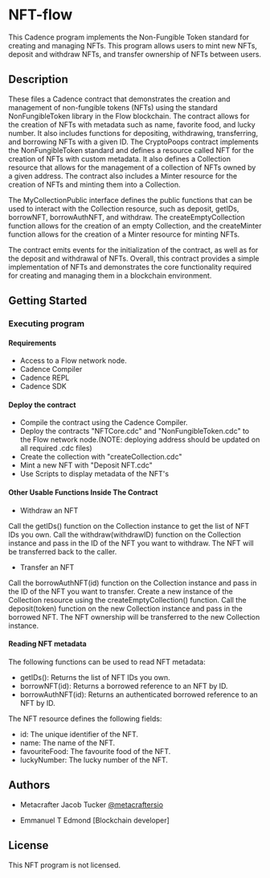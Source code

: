 # NFT-flow
This Cadence program implements the Non-Fungible Token standard for creating and managing NFTs. 
This program allows users to mint new NFTs, deposit and withdraw NFTs, and transfer ownership of NFTs between users.

## Description
These files a Cadence contract that demonstrates the creation and management of non-fungible tokens (NFTs) using the standard NonFungibleToken library in the Flow blockchain.
The contract allows for the creation of NFTs with metadata such as name, favorite food, and lucky number. 
It also includes functions for depositing, withdrawing, transferring, and borrowing NFTs with a given ID.
The CryptoPoops contract implements the NonFungibleToken standard and defines a resource called NFT for the creation of NFTs with custom metadata.
It also defines a Collection resource that allows for the management of a collection of NFTs owned by a given address.
The contract also includes a Minter resource for the creation of NFTs and minting them into a Collection.

The MyCollectionPublic interface defines the public functions that can be used to interact with the Collection resource,
such as deposit, getIDs, borrowNFT, borrowAuthNFT, and withdraw.
The createEmptyCollection function allows for the creation of an empty Collection,
and the createMinter function allows for the creation of a Minter resource for minting NFTs.

The contract emits events for the initialization of the contract, 
as well as for the deposit and withdrawal of NFTs. Overall, 
this contract provides a simple implementation of NFTs and demonstrates the core functionality required for creating and managing them in a blockchain environment.


## Getting Started

### Executing program

#### Requirements
* Access to a Flow network node.
* Cadence Compiler
* Cadence REPL
* Cadence SDK

#### Deploy the contract
* Compile the contract using the Cadence Compiler.
* Deploy the contracts "NFTCore.cdc" and "NonFungibleToken.cdc" to the Flow network node.(NOTE: deploying address should be updated on all required .cdc files) 
* Create the collection with "createCollection.cdc"
* Mint a new NFT with "Deposit NFT.cdc"
* Use Scripts to display metadata of the NFT's

#### Other Usable Functions Inside The Contract

* Withdraw an NFT

Call the getIDs() function on the Collection instance to get the list of NFT IDs you own.
Call the withdraw(withdrawID) function on the Collection instance and pass in the ID of the NFT you want to withdraw.
The NFT will be transferred back to the caller.

* Transfer an NFT

Call the borrowAuthNFT(id) function on the Collection instance and pass in the ID of the NFT you want to transfer.
Create a new instance of the Collection resource using the createEmptyCollection() function.
Call the deposit(token) function on the new Collection instance and pass in the borrowed NFT.
The NFT ownership will be transferred to the new Collection instance.

#### Reading NFT metadata
The following functions can be used to read NFT metadata:

* getIDs(): Returns the list of NFT IDs you own.
* borrowNFT(id): Returns a borrowed reference to an NFT by ID.
* borrowAuthNFT(id): Returns an authenticated borrowed reference to an NFT by ID.

The NFT resource defines the following fields:

* id: The unique identifier of the NFT.
* name: The name of the NFT.
* favouriteFood: The favourite food of the NFT.
* luckyNumber: The lucky number of the NFT.

## Authors

* Metacrafter Jacob Tucker 
[@metacraftersio](https://twitter.com/metacraftersio)

* Emmanuel T Edmond
[Blockchain developer]

## License
This NFT program is not licensed.
